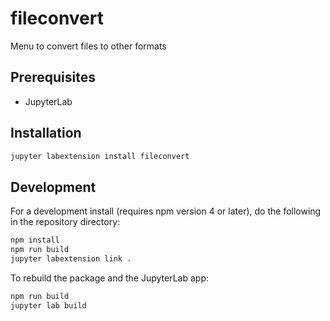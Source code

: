 # fileconvert

Menu to convert files to other formats


## Prerequisites

* JupyterLab

## Installation

```bash
jupyter labextension install fileconvert
```

## Development

For a development install (requires npm version 4 or later), do the following in the repository directory:

```bash
npm install
npm run build
jupyter labextension link .
```

To rebuild the package and the JupyterLab app:

```bash
npm run build
jupyter lab build
```

